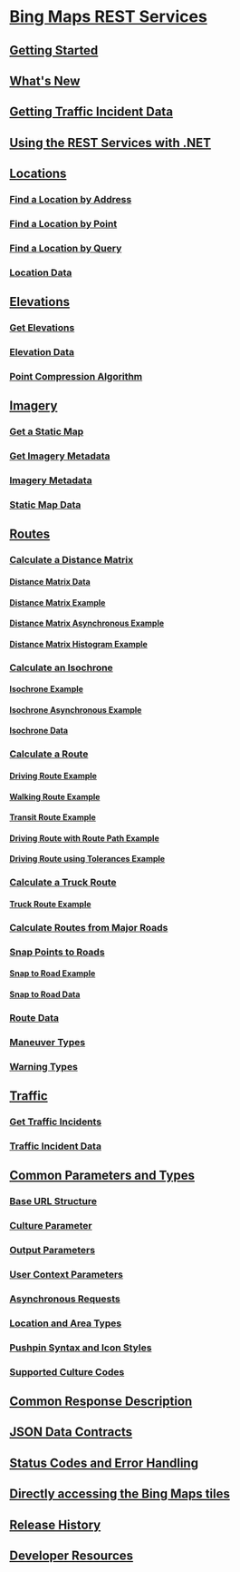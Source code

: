 # [Bing Maps REST Services](bing-maps-rest-services.md)
## [Getting Started](getting-started-with-the-bing-maps-rest-services.md)
## [What's New](what-s-new-in-the-rest-services.md)
## [Getting Traffic Incident Data](getting-traffic-incident-data.md)
## [Using the REST Services with .NET](using-the-rest-services-with-net.md)
## [Locations](locations-api.md)
### [Find a Location by Address](find-a-location-by-address.md)
### [Find a Location by Point](find-a-location-by-point.md)
### [Find a Location by Query](find-a-location-by-query.md)
### [Location Data](location-data.md)
## [Elevations](elevations-api.md)
### [Get Elevations](get-elevations.md)
### [Elevation Data](elevation-data.md)
### [Point Compression Algorithm](point-compression-algorithm.md)
## [Imagery](imagery-api.md)
### [Get a Static Map](get-a-static-map.md)
### [Get Imagery Metadata](get-imagery-metadata.md)
### [Imagery Metadata](imagery-metadata.md)
### [Static Map Data](static-map-data.md)
## [Routes](routes-api.md)
### [Calculate a Distance Matrix](calculate-a-distance-matrix.md)
#### [Distance Matrix Data](distance-matrix-data.md)
#### [Distance Matrix Example](distance-matrix-example.md)
#### [Distance Matrix Asynchronous Example](distance-matrix-asynchronous-example.md)
#### [Distance Matrix Histogram Example](distance-matrix-histogram-example.md)
### [Calculate an Isochrone](calculate-an-isochrone.md)
#### [Isochrone Example](isochrone-example.md)
#### [Isochrone Asynchronous Example](isochrone-asynchronous-example.md)
#### [Isochrone Data](isochrone-data.md)
### [Calculate a Route](calculate-a-route.md)
#### [Driving Route Example](driving-route-example.md)
#### [Walking Route Example](walking-route-example.md)
#### [Transit Route Example](transit-route-example.md)
#### [Driving Route with Route Path Example](driving-route-with-route-path-example.md)
#### [Driving Route using Tolerances Example](driving-route-using-tolerances-example.md)
### [Calculate a Truck Route](calculate-a-truck-route.md)
#### [Truck Route Example](truck-route-example.md)
### [Calculate Routes from Major Roads](calculate-routes-from-major-roads.md)
### [Snap Points to Roads](snap-points-to-roads.md)
#### [Snap to Road Example](snap-to-road-example.md)
#### [Snap to Road Data](snap-to-road-data.md)
### [Route Data](route-data.md)
### [Maneuver Types](maneuver-types.md)
### [Warning Types](warning-types.md)
## [Traffic](traffic-api.md)
### [Get Traffic Incidents](get-traffic-incidents.md)
### [Traffic Incident Data](traffic-incident-data.md)
## [Common Parameters and Types](common-parameters-and-types.md)
### [Base URL Structure](bing-maps-rest-url-structure.md)
### [Culture Parameter](culture-parameter.md)
### [Output Parameters](output-parameters.md)
### [User Context Parameters](user-context-parameters.md)
### [Asynchronous Requests](asynchronous-requests.md)
### [Location and Area Types](location-and-area-types.md)
### [Pushpin Syntax and Icon Styles](pushpin-syntax-and-icon-styles.md)
### [Supported Culture Codes](supported-culture-codes.md)
## [Common Response Description](common-response-description.md)
## [JSON Data Contracts](json-data-contracts.md)
## [Status Codes and Error Handling](status-codes-and-error-handling.md)
## [Directly accessing the Bing Maps tiles](directly-accessing-the-bing-maps-tiles.md)
## [Release History](release-history.md)
## [Developer Resources](developer-resources.md)
